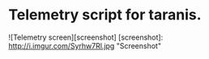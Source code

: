 # Telemetry script for taranis.

![Telemetry screen][screenshot]
[screenshot]: http://i.imgur.com/Syrhw7Rl.jpg "Screenshot"


